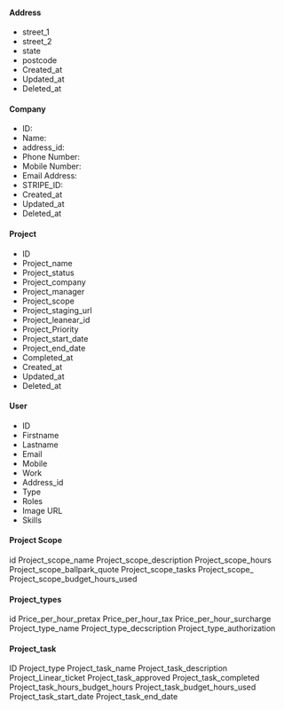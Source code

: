 #### Address
- street_1
- street_2
- state
- postcode
- Created_at
- Updated_at
- Deleted_at
	
#### Company
- ID:
- Name:
- address_id:
- Phone Number:
- Mobile Number:
- Email Address:
- STRIPE_ID:
-  Created_at
- Updated_at
- Deleted_at
		
#### Project
- ID
- Project_name
- Project_status
- Project_company
- Project_manager
- Project_scope
- Project_staging_url
- Project_leanear_id
- Project_Priority
- Project_start_date
- Project_end_date
- Completed_at
- Created_at
- Updated_at
- Deleted_at

#### User
- ID
- Firstname
- Lastname
- Email
- Mobile
- Work
- Address_id
- Type
- Roles
- Image URL
- Skills

#### Project Scope
id
Project_scope_name
Project_scope_description
Project_scope_hours
Project_scope_ballpark_quote
Project_scope_tasks
Project_scope_
Project_scope_budget_hours_used

#### Project_types
id
Price_per_hour_pretax
Price_per_hour_tax
Price_per_hour_surcharge
Project_type_name
Project_type_decscription
Project_type_authorization

#### Project_task
ID
Project_type
Project_task_name
Project_task_description
Project_Linear_ticket
Project_task_approved
Project_task_completed
Project_task_hours_budget_hours
Project_task_budget_hours_used
Project_task_start_date
Project_task_end_date
